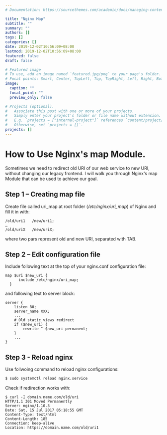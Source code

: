 ```yaml
---
# Documentation: https://sourcethemes.com/academic/docs/managing-content/

title: "Nginx Map"
subtitle: ""
summary: ""
authors: []
tags: []
categories: []
date: 2019-12-02T10:56:09+08:00
lastmod: 2019-12-02T10:56:09+08:00
featured: false
draft: false

# Featured image
# To use, add an image named `featured.jpg/png` to your page's folder.
# Focal points: Smart, Center, TopLeft, Top, TopRight, Left, Right, BottomLeft, Bottom, BottomRight.
image:
  caption: ""
  focal_point: ""
  preview_only: false

# Projects (optional).
#   Associate this post with one or more of your projects.
#   Simply enter your project's folder or file name without extension.
#   E.g. `projects = ["internal-project"]` references `content/project/deep-learning/index.md`.
#   Otherwise, set `projects = []`.
projects: []
---
```

# How to Use Nginx's map Module.

Sometimes we need to redirect old URI of our web service to new URI, without changing our legacy frontend. I will walk you through Nginx's map Module that can be used to achieve our goal.

## Step 1 – Creating map file

Create file called uri_map at root folder (_/etc/nginx/uri_map_) of Nginx and fill it in with:

```
/old/uri1	/new/uri1;
…
/old/uriX	/new/uriX;
```

where two pars represent old and new URI, separated with TAB.

## Step 2 – Edit configuration file

Include following text at the top of your nginx.conf configuration file:
	
```
map $uri $new_uri {
      include /etc/nginx/uri_map;
  }
```

and following text to server block:
	
```
server {
    listen 80;
    server_name XXX;
    ...
    # Old static views redirect
    if ($new_uri) {
        rewrite ^ $new_uri permanent;
    }
    ...
}
```

## Step 3 - Reload nginx

Use follwoing command to reload nginx configurations:

```sh
$ sudo systemctl reload nginx.service
```    

Check if redirection works with:

```
$ curl -I domain.name.com/old/uri
HTTP/1.1 301 Moved Permanently
Server: nginx/1.10.3
Date: Sat, 15 Jul 2017 05:18:55 GMT
Content-Type: text/html
Content-Length: 185
Connection: keep-alive
Location: https://domain.name.com/old/uri1
```

